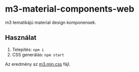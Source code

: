 # m3-material-components-web

m3 tematikájú material design komponensek.

## Használat
 1. Telepítés: `npm i`
 2. CSS generálás: `npm start`

Az eredmény az [m3.min.css](dist/m3.min.css) fájl.
